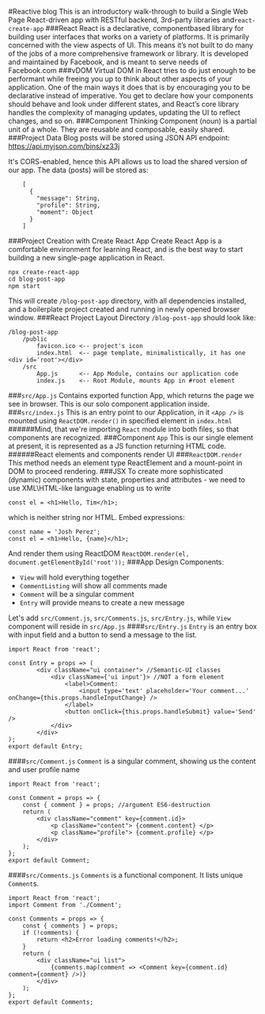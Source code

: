 #Reactive blog
This is an introductory walk-through to build a Single Web Page React-driven app with RESTful backend, 3rd-party libraries and`react-create-app`
###React
React is a declarative, component­based library for building user interfaces that works on a variety of platforms.
It is primarily concerned with the view aspects of UI. This means it’s not built to do many of the jobs of a more comprehensive framework or library.
It is developed and maintained by Facebook, and is meant to serve needs of Facebook.com
###vDOM
Virtual DOM in React tries to do just enough to be performant while freeing you up to think about other aspects of your application. One of the main ways it does that is by encouraging you to be declarative instead of imperative. You get to declare how your components should behave and look under different states, and React’s core library handles the complexity of managing updates, updating the UI to reflect changes, and so on.
###Component Thinking
Component (noun) is a partial unit of a whole. They are reusable and composable, easily shared. 
###Project Data
Blog posts will be stored using JSON API endpoint: https://api.myjson.com/bins/xz33j

It's CORS-enabled, hence this API allows us to load the shared version of our app. 
The data (posts) will be stored as:
```$xslt
    [
      {
        "message": String,
        "profile": String,
        "moment": Object
      }
    ]
```
###Project Creation with Create React App
Create React App is a comfortable environment for learning React, and is the best way to start building a new single-page application in React.
```
npx create-react-app
cd blog-post-app
npm start
```
This will create `/blog-post-app` directory, with all dependencies installed, and a boilerplate project created and running in newly opened browser window.
###React Project Layout
Directory `/blog-post-app` should look like:
```$xslt
/blog-post-app
    /public
        favicon.ico <-- project's icon
        index.html  <-- page template, minimalistically, it has one <div id='root'></div>
    /src
        App.js      <-- App Module, contains our application code
        index.js    <-- Root Module, mounts App in #root element
```
###`src/App.js`
Contains exported function App, which returns the page we see in browser. This is our solo component application inside.
###`src/index.js`
This is an entry point to our Application, in it `<App />` is mounted using `ReactDOM.render()` in specified element in `index.html`
######Mind, that we're importing `React` module into both files, so that components are recognized.
###Component `App`
This is our single element at present, it is represented as a JS function returning HTML code.
######React elements and components render UI
###`ReactDOM.render`
This method needs an element type ReactElement and a mount-point in DOM to proceed rendering. 
###JSX
To create more sophisticated (dynamic) components with state, properties and attributes - we need to use XML\HTML-like language enabling us to write 
```
const el = <h1>Hello, Tim</h1>;
```
which is neither string nor HTML. Embed expressions: 
```
const name = 'Josh Perez'; 
const el = <h1>Hello, {name}</h1>;
```
And render them using ReactDOM `ReactDOM.render(el, document.getElementById('root'));`
###App Design
Components:
- `View` will hold everything together
- `CommentListing` will show all comments made
- `Comment` will be a singular comment
- `Entry` will provide means to create a new message

Let's add `src/Comment.js`, `src/Comments.js`, `src/Entry.js`, while `View` component will reside in `src/App.js`
####`src/Entry.js`
`Entry` is an entry box with input field and a button to send a message to the list.
```$xslt
import React from 'react';

const Entry = props => (
        <div className="ui container"> //Semantic-UI classes
            <div className={'ui input'}> //NOT a form element
                <label>Comment:
                    <input type='text' placeholder='Your comment...' onChange={this.props.handleInputChange} />
                </label>
                <button onClick={this.props.handleSubmit} value='Send' />
            </div>
        </div>
);
export default Entry;
```
####`src/Comment.js`
`Comment` is a singular comment, showing us the content and user profile name
```$xslt
import React from 'react';

const Comment = props => {
    const { comment } = props; //argument ES6-destruction
    return (
        <div className="comment" key={comment.id}>
            <p className="content"> {comment.content} </p>
            <p className="profile"> {comment.profile} </p>
        </div>
    );
};
export default Comment;
```
####`src/Comments.js`
`Comments` is a functional component. It lists unique `Comment`s. 
```$xslt
import React from 'react';
import Comment from './Comment';

const Comments = props => {
    const { comments } = props;
    if (!comments) {
        return <h2>Error loading comments!</h2>;
    }
    return (
        <div className="ui list">
            {comments.map(comment => <Comment key={comment.id} comment={comment} />)}
        </div>
    );
};
export default Comments;
```







